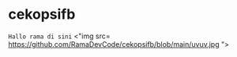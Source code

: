 # cekopsifb
`Hallo rama di sini`
<"img src= https://github.com/RamaDevCode/cekopsifb/blob/main/uvuv.jpg ">
